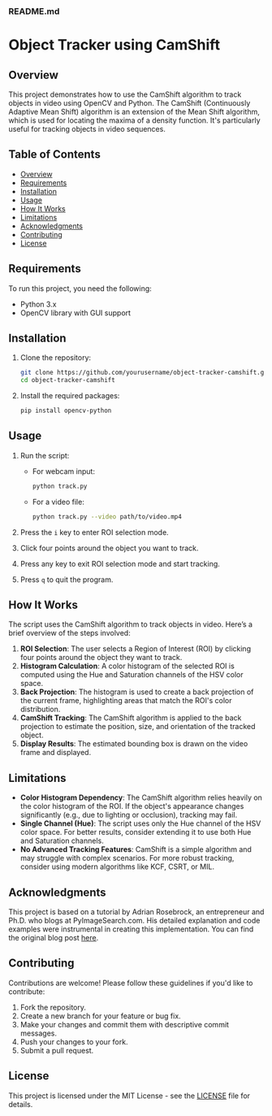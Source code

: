 
### **README.md**


# Object Tracker using CamShift

## Overview
This project demonstrates how to use the CamShift algorithm to track objects in video using OpenCV and Python. The CamShift (Continuously Adaptive Mean Shift) algorithm is an extension of the Mean Shift algorithm, which is used for locating the maxima of a density function. It's particularly useful for tracking objects in video sequences.

## Table of Contents
- [Overview](#overview)
- [Requirements](#requirements)
- [Installation](#installation)
- [Usage](#usage)
- [How It Works](#how-it-works)
- [Limitations](#limitations)
- [Acknowledgments](#acknowledgments)
- [Contributing](#contributing)
- [License](#license)

## Requirements
To run this project, you need the following:
- Python 3.x
- OpenCV library with GUI support

## Installation
1. Clone the repository:
   ```bash
   git clone https://github.com/yourusername/object-tracker-camshift.git
   cd object-tracker-camshift
   ```

2. Install the required packages:
   ```bash
   pip install opencv-python
   ```

## Usage
1. Run the script:
   - For webcam input:
     ```bash
     python track.py
     ```
   - For a video file:
     ```bash
     python track.py --video path/to/video.mp4
     ```

2. Press the `i` key to enter ROI selection mode.
3. Click four points around the object you want to track.
4. Press any key to exit ROI selection mode and start tracking.
5. Press `q` to quit the program.

## How It Works
The script uses the CamShift algorithm to track objects in video. Here’s a brief overview of the steps involved:

1. **ROI Selection**: The user selects a Region of Interest (ROI) by clicking four points around the object they want to track.
2. **Histogram Calculation**: A color histogram of the selected ROI is computed using the Hue and Saturation channels of the HSV color space.
3. **Back Projection**: The histogram is used to create a back projection of the current frame, highlighting areas that match the ROI's color distribution.
4. **CamShift Tracking**: The CamShift algorithm is applied to the back projection to estimate the position, size, and orientation of the tracked object.
5. **Display Results**: The estimated bounding box is drawn on the video frame and displayed.

## Limitations
- **Color Histogram Dependency**: The CamShift algorithm relies heavily on the color histogram of the ROI. If the object's appearance changes significantly (e.g., due to lighting or occlusion), tracking may fail.
- **Single Channel (Hue)**: The script uses only the Hue channel of the HSV color space. For better results, consider extending it to use both Hue and Saturation channels.
- **No Advanced Tracking Features**: CamShift is a simple algorithm and may struggle with complex scenarios. For more robust tracking, consider using modern algorithms like KCF, CSRT, or MIL.

## Acknowledgments
This project is based on a tutorial by Adrian Rosebrock, an entrepreneur and Ph.D. who blogs at PyImageSearch.com. His detailed explanation and code examples were instrumental in creating this implementation. You can find the original blog post [here](https://pyimagesearch.com/). 

## Contributing
Contributions are welcome! Please follow these guidelines if you'd like to contribute:
1. Fork the repository.
2. Create a new branch for your feature or bug fix.
3. Make your changes and commit them with descriptive commit messages.
4. Push your changes to your fork.
5. Submit a pull request.

## License
This project is licensed under the MIT License - see the [LICENSE](LICENSE) file for details.

